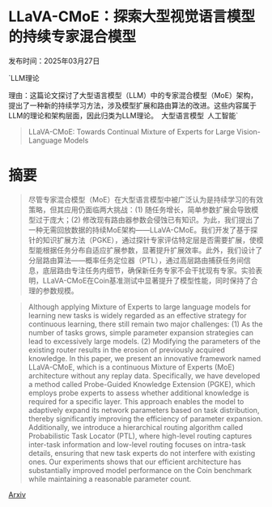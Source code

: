 # LLaVA-CMoE：探索大型视觉语言模型的持续专家混合模型

发布时间：2025年03月27日

`LLM理论

理由：这篇论文探讨了大型语言模型（LLM）中的专家混合模型（MoE）架构，提出了一种新的持续学习方法，涉及模型扩展和路由算法的改进。这些内容属于LLM的理论和架构层面，因此归类为LLM理论。` `大型语言模型` `人工智能`

> LLaVA-CMoE: Towards Continual Mixture of Experts for Large Vision-Language Models

# 摘要

> 尽管专家混合模型（MoE）在大型语言模型中被广泛认为是持续学习的有效策略，但其应用仍面临两大挑战：(1) 随任务增长，简单参数扩展会导致模型过于庞大；(2) 修改现有路由器参数会侵蚀已有知识。为此，我们提出了一种无需回放数据的持续MoE架构——LLaVA-CMoE。我们开发了基于探针的知识扩展方法（PGKE），通过探针专家评估特定层是否需要扩展，使模型能根据任务分布自适应扩展参数，显著提升扩展效率。此外，我们设计了分层路由算法——概率任务定位器（PTL），通过高层路由捕获任务间信息，底层路由专注任务内细节，确保新任务专家不会干扰现有专家。实验表明，LLaVA-CMoE在Coin基准测试中显著提升了模型性能，同时保持了合理的参数规模。

> Although applying Mixture of Experts to large language models for learning new tasks is widely regarded as an effective strategy for continuous learning, there still remain two major challenges: (1) As the number of tasks grows, simple parameter expansion strategies can lead to excessively large models. (2) Modifying the parameters of the existing router results in the erosion of previously acquired knowledge. In this paper, we present an innovative framework named LLaVA-CMoE, which is a continuous Mixture of Experts (MoE) architecture without any replay data. Specifically, we have developed a method called Probe-Guided Knowledge Extension (PGKE), which employs probe experts to assess whether additional knowledge is required for a specific layer. This approach enables the model to adaptively expand its network parameters based on task distribution, thereby significantly improving the efficiency of parameter expansion. Additionally, we introduce a hierarchical routing algorithm called Probabilistic Task Locator (PTL), where high-level routing captures inter-task information and low-level routing focuses on intra-task details, ensuring that new task experts do not interfere with existing ones. Our experiments shows that our efficient architecture has substantially improved model performance on the Coin benchmark while maintaining a reasonable parameter count.

[Arxiv](https://arxiv.org/abs/2503.21227)